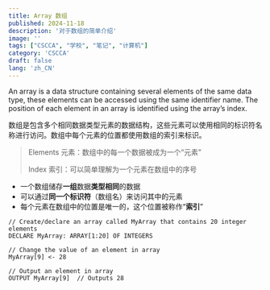 ```yaml
---
title: Array 数组
published: 2024-11-18
description: '对于数组的简单介绍'
image: ''
tags: ["CSCCA", "学校", "笔记", "计算机"]
category: 'CSCCA'
draft: false
lang: 'zh_CN'
---
```


An array is a data structure containing several elements of the same data type, these elements can be accessed using the same identifier name. The position of each element in an array is identified using the array’s index. 

数组是包含多个相同数据类型元素的数据结构，这些元素可以使用相同的标识符名称进行访问。数组中每个元素的位置都使用数组的索引来标识。

> Elements 元素：数组中的每一个数据被成为一个“元素”
>
> Index 索引：可以简单理解为一个元素在数组中的序号

- 一个数组储存**一组**数据**类型相同**的数据
- 可以通过**同一个标识符**（数组名）来访问其中的元素
- 每个元素在数组中的位置是唯一的，这个位置被称作“**索引**”

```pseudocode
// Create/declare an array called MyArray that contains 20 integer elements
DECLARE MyArray: ARRAY[1:20] OF INTEGERS

// Change the value of an element in array
MyArray[9] <- 28

// Output an element in array
OUTPUT MyArray[9]  // Outputs 28
```
